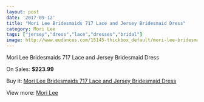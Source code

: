 ```yaml
---
layout: post
date: '2017-09-12'
title: "Mori Lee Bridesmaids 717 Lace and Jersey Bridesmaid Dress"
category: Mori Lee
tags: ["jersey","dress","lace","dresses","bridal"]
image: http://www.eudances.com/15145-thickbox_default/mori-lee-bridesmaids-717-lace-and-jersey-bridesmaid-dress.jpg
---
```

Mori Lee Bridesmaids 717 Lace and Jersey Bridesmaid Dress

On Sales: **$223.99**
<a href="https://www.eudances.com/en/mori-lee/4492-mori-lee-bridesmaids-717-lace-and-jersey-bridesmaid-dress.html"><amp-img layout="responsive" width="600" height="600" src="//www.eudances.com/15145-thickbox_default/mori-lee-bridesmaids-717-lace-and-jersey-bridesmaid-dress.jpg" alt="Mori Lee Bridesmaids 717 Lace and Jersey Bridesmaid Dress 0" /></a>
<a href="https://www.eudances.com/en/mori-lee/4492-mori-lee-bridesmaids-717-lace-and-jersey-bridesmaid-dress.html"><amp-img layout="responsive" width="600" height="600" src="//www.eudances.com/15150-thickbox_default/mori-lee-bridesmaids-717-lace-and-jersey-bridesmaid-dress.jpg" alt="Mori Lee Bridesmaids 717 Lace and Jersey Bridesmaid Dress 1" /></a>
<a href="https://www.eudances.com/en/mori-lee/4492-mori-lee-bridesmaids-717-lace-and-jersey-bridesmaid-dress.html"><amp-img layout="responsive" width="600" height="600" src="//www.eudances.com/15149-thickbox_default/mori-lee-bridesmaids-717-lace-and-jersey-bridesmaid-dress.jpg" alt="Mori Lee Bridesmaids 717 Lace and Jersey Bridesmaid Dress 2" /></a>
<a href="https://www.eudances.com/en/mori-lee/4492-mori-lee-bridesmaids-717-lace-and-jersey-bridesmaid-dress.html"><amp-img layout="responsive" width="600" height="600" src="//www.eudances.com/15148-thickbox_default/mori-lee-bridesmaids-717-lace-and-jersey-bridesmaid-dress.jpg" alt="Mori Lee Bridesmaids 717 Lace and Jersey Bridesmaid Dress 3" /></a>
<a href="https://www.eudances.com/en/mori-lee/4492-mori-lee-bridesmaids-717-lace-and-jersey-bridesmaid-dress.html"><amp-img layout="responsive" width="600" height="600" src="//www.eudances.com/15147-thickbox_default/mori-lee-bridesmaids-717-lace-and-jersey-bridesmaid-dress.jpg" alt="Mori Lee Bridesmaids 717 Lace and Jersey Bridesmaid Dress 4" /></a>
<a href="https://www.eudances.com/en/mori-lee/4492-mori-lee-bridesmaids-717-lace-and-jersey-bridesmaid-dress.html"><amp-img layout="responsive" width="600" height="600" src="//www.eudances.com/15146-thickbox_default/mori-lee-bridesmaids-717-lace-and-jersey-bridesmaid-dress.jpg" alt="Mori Lee Bridesmaids 717 Lace and Jersey Bridesmaid Dress 5" /></a>

Buy it: [Mori Lee Bridesmaids 717 Lace and Jersey Bridesmaid Dress](https://www.eudances.com/en/mori-lee/4492-mori-lee-bridesmaids-717-lace-and-jersey-bridesmaid-dress.html "Mori Lee Bridesmaids 717 Lace and Jersey Bridesmaid Dress")

View more: [Mori Lee](https://www.eudances.com/en/65-mori-lee "Mori Lee")